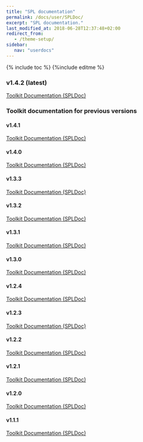 ```yaml
---
title: "SPL documentation"
permalink: /docs/user/SPLDoc/
excerpt: "SPL documentation."
last_modified_at: 2018-06-28T12:37:48+02:00
redirect_from:
   - /theme-setup/
sidebar:
   nav: "userdocs"
---
```

{% include toc %}
{%include editme %}

### v1.4.2 (latest)

[Toolkit Documentation (SPLDoc)](/streamsx.kafka/doc/spldoc/html/)

### Toolkit documentation for previous versions

#### v1.4.1

[Toolkit Documentation (SPLDoc)](/streamsx.kafka/doc/v1.4.1/spldoc/html/)

#### v1.4.0

[Toolkit Documentation (SPLDoc)](/streamsx.kafka/doc/v1.4.0/spldoc/html/)

#### v1.3.3

[Toolkit Documentation (SPLDoc)](/streamsx.kafka/doc/v1.3.3/spldoc/html/)

#### v1.3.2

[Toolkit Documentation (SPLDoc)](/streamsx.kafka/doc/v1.3.2/spldoc/html/)

#### v1.3.1

[Toolkit Documentation (SPLDoc)](/streamsx.kafka/doc/v1.3.1/spldoc/html/)

#### v1.3.0

[Toolkit Documentation (SPLDoc)](/streamsx.kafka/doc/v1.3.0/spldoc/html/)

#### v1.2.4

[Toolkit Documentation (SPLDoc)](/streamsx.kafka/doc/v1.2.4/spldoc/html/)

#### v1.2.3

[Toolkit Documentation (SPLDoc)](/streamsx.kafka/doc/v1.2.3/spldoc/html/)

#### v1.2.2

[Toolkit Documentation (SPLDoc)](/streamsx.kafka/doc/v1.2.2/spldoc/html/)

#### v1.2.1

[Toolkit Documentation (SPLDoc)](/streamsx.kafka/doc/v1.2.1/spldoc/html/)

#### v1.2.0

[Toolkit Documentation (SPLDoc)](/streamsx.kafka/doc/v1.2.0/spldoc/html/)

#### v1.1.1

[Toolkit Documentation (SPLDoc)](/streamsx.kafka/doc/v1.1.1/spldoc/html/)
